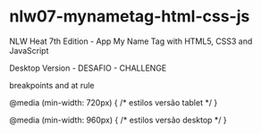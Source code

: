 # nlw07-mynametag-html-css-js

NLW Heat 7th Edition - App My Name Tag with HTML5, CSS3 and JavaScript

Desktop Version - DESAFIO - CHALLENGE

breakpoints and at rule

@media (min-width: 720px) {
	/* estilos versão tablet */
}

@media (min-width: 960px) {
	/* estilos versão desktop */
}
